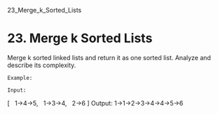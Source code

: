23_Merge_k_Sorted_Lists
# 23. Merge k Sorted Lists

Merge k sorted linked lists and return it as one sorted list. Analyze and describe
        its complexity.

    Example:

    Input:
[
  1->4->5,
  1->3->4,
  2->6
]
Output: 1->1->2->3->4->4->5->6